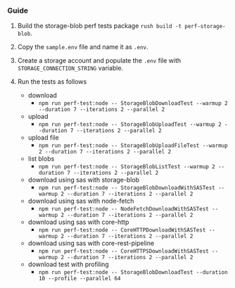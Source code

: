 ### Guide

1. Build the storage-blob perf tests package `rush build -t perf-storage-blob`.
2. Copy the `sample.env` file and name it as `.env`.
3. Create a storage account and populate the `.env` file with `STORAGE_CONNECTION_STRING` variable.
4. Run the tests as follows

   - download
     - `npm run perf-test:node -- StorageBlobDownloadTest --warmup 2 --duration 7 --iterations 2 --parallel 2`
   - upload
     - `npm run perf-test:node -- StorageBlobUploadTest --warmup 2 --duration 7 --iterations 2 --parallel 2`
   - upload file
     - `npm run perf-test:node -- StorageBlobUploadFileTest --warmup 2 --duration 7 --iterations 2 --parallel 2`
   - list blobs
     - `npm run perf-test:node -- StorageBlobListTest --warmup 2 --duration 7 --iterations 2 --parallel 2`
   - download using sas with storage-blob
     - `npm run perf-test:node -- StorageBlobDownloadWithSASTest --warmup 2 --duration 7 --iterations 2 --parallel 2`
   - download using sas with node-fetch
     - `npm run perf-test:node -- NodeFetchDownloadWithSASTest --warmup 2 --duration 7 --iterations 2 --parallel 2`
   - download using sas with core-http
     - `npm run perf-test:node -- CoreHTTPDownloadWithSASTest --warmup 2 --duration 7 --iterations 2 --parallel 2`
   - download using sas with core-rest-pipeline
     - `npm run perf-test:node -- CoreHTTPSDownloadWithSASTest --warmup 2 --duration 7 --iterations 2 --parallel 2`
   - download test with profiling
     - `npm run perf-test:node -- StorageBlobDownloadTest --duration 10 --profile --parallel 64` 
